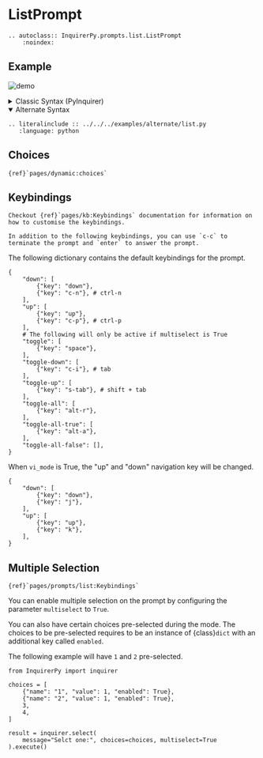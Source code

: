 # ListPrompt

```{eval-rst}
.. autoclass:: InquirerPy.prompts.list.ListPrompt
    :noindex:
```

## Example

![demo](https://assets.kazhala.me/InquirerPy/list.gif)

<details>
  <summary>Classic Syntax (PyInquirer)</summary>

```{eval-rst}
.. literalinclude :: ../../../examples/classic/list.py
   :language: python
```

</details>

<details open>
  <summary>Alternate Syntax</summary>

```{eval-rst}
.. literalinclude :: ../../../examples/alternate/list.py
   :language: python
```

</details>

## Choices

```{seealso}
{ref}`pages/dynamic:choices`
```

## Keybindings

```{seealso}
Checkout {ref}`pages/kb:Keybindings` documentation for information on how to customise the keybindings.
```

```{tip}
In addition to the following keybindings, you can use `c-c` to terminate the prompt and `enter` to answer the prompt.
```

The following dictionary contains the default keybindings for the prompt.

```{code-block} python
{
    "down": [
        {"key": "down"},
        {"key": "c-n"}, # ctrl-n
    ],
    "up": [
        {"key": "up"},
        {"key": "c-p"}, # ctrl-p
    ],
    # The following will only be active if multiselect is True
    "toggle": [
        {"key": "space"},
    ],
    "toggle-down": [
        {"key": "c-i"}, # tab
    ],
    "toggle-up": [
        {"key": "s-tab"}, # shift + tab
    ],
    "toggle-all": [
        {"key": "alt-r"},
    ],
    "toggle-all-true": [
        {"key": "alt-a"},
    ],
    "toggle-all-false": [],
}
```

When `vi_mode` is True, the "up" and "down" navigation key will be changed.

```{code-block} python
{
    "down": [
        {"key": "down"},
        {"key": "j"},
    ],
    "up": [
        {"key": "up"},
        {"key": "k"},
    ],
}
```

## Multiple Selection

```{seealso}
{ref}`pages/prompts/list:Keybindings`
```

You can enable multiple selection on the prompt by configuring the parameter `multiselect` to `True`.

You can also have certain choices pre-selected during the mode. The choices to be pre-selected requires to be an instance
of {class}`dict` with an additional key called `enabled`.

The following example will have `1` and `2` pre-selected.

```{code-block} python
from InquirerPy import inquirer

choices = [
    {"name": "1", "value": 1, "enabled": True},
    {"name": "2", "value": 1, "enabled": True},
    3,
    4,
]

result = inquirer.select(
    message="Selct one:", choices=choices, multiselect=True
).execute()
```
